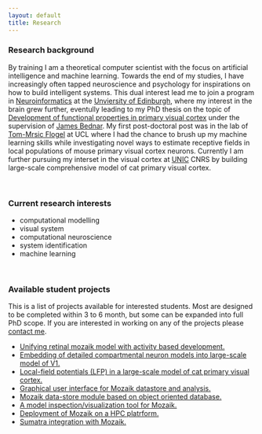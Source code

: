 ```yaml
---
layout: default
title: Research
---
```


### Research background


By training I am a theoretical computer scientist with the focus on artificial intelligence and machine learning. Towards the end of my
studies, I have increasingly often tapped neuroscience and psychology for inspirations on how to build intelligent systems.
This dual interest lead me to join a program in [Neuroinformatics](http://www.anc.ed.ac.uk/dtc/) at the [Unviersity of Edinburgh](http://www.ed.ac.uk/home), where my interest in the brain
grew further, eventully leading to my PhD thesis on the topic of [Development of functional properties in primary visual cortex](https://www.era.lib.ed.ac.uk/handle/1842/4875) under the
supervision of [James Bednar](http://homepages.inf.ed.ac.uk/jbednar/). My first post-doctoral post was in the lab of [Tom-Mrsic Flogel](http://www.biozentrum.unibas.ch/research/groups-platforms/overview/unit/mrsic-flogel/) at UCL where I had the chance to
brush up my machine learning skills while investigating novel ways to estimate receptive fields in local populations of mouse
primary visual cortex neurons. Currently I am further pursuing my interset in the visual cortex at <a href="http://www.unic.cnrs-gif.fr/teams.html">UNIC</a> CNRS by building large-scale
comprehensive model of cat primary visual cortex.

<br>

### Current research interests

* computational modelling
* visual system
* computational neuroscience
* system identification
* machine learning

<br>


### Available student projects

This is a list of projects available for interested students. Most are designed to be completed
within 3 to 6 month, but some can be expanded into full PhD scope. If you are interested in working on any of the projects
please [contact me](./index.html).

* <a href="javascript:void(0)" onclick="$('#project1').toggle();">Unifying retinal mozaik model with activity based development.</a>
    <small id="project1" class="studentprojectlist" style="display: none;">
        During post-natal development, primary visual cortex undergoes remarkable functional organization resulting - among others - in expression
        of topologically smooth orientation map across it's surface. The most common type of explenation for this phenomena is activity based development,
        whereby internally generated or visually driven activity coupled with plasticity in the thalamo-cortical and corico-cortical pathway
        induces gradual establishment of the orientation maps. [LISSOM](http://ioam.github.io/topographica/Tutorials/GCAL_Tutorial.html) based familiy of models is an example of such activity + plasticity driven models.
        An alternative explanation has been proposed by [Ringach](http://jn.physiology.org/content/92/1/468) (see also [this](http://www.nature.com/neuro/journal/v14/n7/full/nn.2824.html)) , in which the initial orientation maps are directly established by
        the very specific geometric properties of retinal ganglion cells RFs positions in visual space: [retinal mozaiks](http://labs.nri.ucsb.edu/reese/benjamin/PubsRetinalMosaics.html). However, this explanation
        can account only for initial very weak orientation maps, and low orienation selectivities of individual neurons in particular, and it is clear that
        the system has to undergo major further refinement in order to match the experimentally observed adult state. The goal of this project is to combine
        the two hypothesis of orientation map development and investigate their possible interactions.
        Specifically retinal mozaiks will be introduced into a LISSOM model, thus inducing the initial orientation maps based on Ringach et al. theory.
        This will be followed by simulation of the activity and plasticity driven development, which should lead to refinement of the intial maps.
        The correspondance between the initial retinal mozaik induced map with the final developed map will be assesed, and possible advantages of such
        dual orientation map development mechanism will be investigated.
    </small>
* <a href="javascript:void(0)" onclick="$('#project2').toggle();">Embedding of detailed compartmental neuron models into large-scale model of V1.</a>    
    <small id="project2" class="studentprojectlist" style="display: none;">
        One of the ongoing projects in our group is development of  <a href="./projects.html">large-scale integrative model </a> of cat primary visual cortex (V1).
        This model is based on the <a href="http://www.scholarpedia.org/article/Adaptive_exponential_integrate-and-fire_model">Adaptive-Exponential Leaky Integrate and Fire</a> 
        neuron model, which reduces biological neurons to a point process, ignoring
        its geometrical properties. In this project student will embed single compartmental model of V1 pyramidal neuron into the large scale point process
        simulation available in the group, and investigate the behavior of the added detailed neuron under the influence of the input coming from the large scale 
        V1 simulation, focusing on properties influenced by the neuron's geometry.
    </small> 
* <a href="javascript:void(0)" onclick="$('#project3').toggle();">Local-field potentials (LFP) in a large-scale model of cat primary visual cortex.</a>    
    <small id="project3" class="studentprojectlist" style="display: none;">
        One of the ongoing projects in our group is development of  <a href="./projects.html">large-scale integrative model </a> of cat primary visual cortex (V1).
        [LFP](https://en.wikipedia.org/wiki/Local_field_potential) is an electrophysiological signal generated by the summed electric current flowing from multiple 
        nearby neurons within a small volume of nervous tissue. The goal of this project is to investigate the LFP signals that would be generated 
        in our simulations of V1. The V1 model under investigation does not explicitly  contain LFP signals, only the sub-threshold and spiking responses of 
        individual neurons are available. Therefore one of previously proposed models 
        of LFP signals such as [this one](https://github.com/INM-6/hybridLFPy) will be used to generate artifical LFP signals based on the outputs of the V1 simulation. 
        This will be followed by thourough analysis of the resulting LFPs and results compared to previous findings, including recent data recorded at <a href="http://www.unic.cnrs-gif.fr/teams.html">UNIC</a> by the 
        <a href="https://www.unic.cnrs-gif.fr/teams/Research%20group%20of%20Yves%20Fr%C3%A9gnac">Yves Frégnac group</a>. 
  </small>        
* <a href="javascript:void(0)" onclick="$('#project4').toggle();">Graphical user interface for Mozaik datastore and analysis.</a>    
    <small id="project4" class="studentprojectlist" style="display: none;">
        <a href="https://github.com/antolikjan/mozaik">Mozaik</a> is a an automated workflow for large-scale neural simulations.
        Mozaik automatically records data from simulations, annotates it with metadata regarding experimental context, and stores
        them in an internal data-store. An query based interface allows analysis and visualization modules to efficiently navigate
        through the stored data based on the attached metadata. Currently, Mozaik offers only programatic API to perform these interactions
        with data-store. The goal of this project would be to write a graphical user interface frontend to the Mozaik data-store, that will
        allow users to conveniently and interactively navigate and select data from the data-store and subsequently execute on them anaysis and
        visualization routines from Mozaik libraries.      
    </small> 
* <a href="javascript:void(0)" onclick="$('#project5').toggle();">Mozaik data-store module based on object oriented database.</a>
    <small id="project5" class="studentprojectlist" style="display: none;">
        <a href="https://github.com/antolikjan/mozaik">Mozaik</a> is a an automated workflow for large-scale neural simulations,
        with a highly modular architecture. One of the core Mozaik modules is a data-store, in which recordings from simulations richly
        annotated with metadata regarding experimental context are stored. Currently the data-store module is implemented as a
        database-like system based on [Neo](http://neuralensemble.org/neo/) library for internal representation of recorded data. 
        The goal of this project is to develop an alternative data-store module based around dedicated key-value database such as
        [BerkelyDB](http://www.oracle.com/technetwork/database/database-technologies/berkeleydb/overview/index.html) or [CodernityDB](http://labs.codernity.com/codernitydb/).
    </small>
* <a href="javascript:void(0)" onclick="$('#project6').toggle();">A model inspection/visualization tool for Mozaik.</a>
    <small id="project6"  class="studentprojectlist" style="display: none;">
        <a href="https://github.com/antolikjan/mozaik">Mozaik</a> is a an automated workflow for large-scale neural simulations.
        The [model of primary visual cortex](/projects.html) developed in our lab, and implemented in Mozaik, has a complex connectivity structure. 
        Although there are various tests that the connectivity has been realized as expected, currently, there is no easy way to 
        visualize the network spatial structure and connectivity in [Mozaik](https://github.com/antolikjan/mozaik). The aim of this project is to develop a 
        model inspection and visualization tool, for Mozaik, possibly building on existing tools such as [ConnPlotter](http://arken.umb.no/~plesser/software.html), [Moogli](http://moose.ncbs.res.in/moogli/), and [NeurAnim](http://software.incf.org/software/neuranim).
    </small>
* <a href="javascript:void(0)" onclick="$('#project7').toggle();">Deployment of Mozaik on a HPC platrform.</a>
    <small id="project7" class="studentprojectlist" style="display: none;">
        [Mozaik](https://github.com/antolikjan/mozaik) is a an automated workflow for large-scale neural simulations.
        Mozaik depends on a moderate software stack including [PyNN](http://neuralensemble.org/PyNN/) as a simulator independent
        model specification language, and [Nest](http://www.nest-initiative.org/) as the simulator of choice in our projects.
        Currently we deploy Mozaik (together with the software stack) on a local cluster, however already at this relatively 
        small scale we are aware of number of inefficiencies in terms of its performance in the parallel environment. Furthermore, in future we would like 
        to deploy Mozaik on a large-scale High Performance Computing (HPC) platform such as [ADA](http://www.idris.fr/ada/). The goal of this project is to test and optimize Mozaik and it's underlying
        software stack to run efficiently on the local cluster, and subsequently scale it up to a large-scale HPC platform.
        This project is suitable for students with experience and interest in parallel programming and HPC.
    </small>
* <a href="javascript:void(0)" onclick="$('#project8').toggle();">Sumatra integration with Mozaik.</a>    
    <small id="project8" class="studentprojectlist" style="display: none;">
        <a href="https://github.com/antolikjan/mozaik">Mozaik</a> is a an automated workflow for large-scale neural simulations.
        <a href="http://neuralensemble.org/sumatra/">Sumatra</a> is a tool for provenance tracking. Sumatra shares several features with Mozaik,  but it also 
        posses features that would enhance the Mozaik workflow. The goal of this project is to integrate Sumatra with Mozaik, and 
        remove overlapping features from Mozaik and delegating them to Sumatra, in line with long term goal of outsourcing 
        as much functionality from Mozaik to dedicated tools. This project is suitable for students with interest in Neuroinformatics
        and moderate skills in Python and versioning systems. 
    </small> 
    
    
    
    

